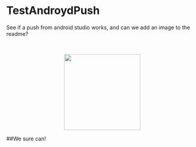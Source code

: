 # TestAndroydPush

See if a push from android studio works, and can we add an image to the readme?

<p>&nbsp;</p>

<p align="center">
  <img src="https://cloud.githubusercontent.com/assets/8336308/17445158/6e3e492c-5b3b-11e6-854a-8bcb6f45221a.png" width="200">
</p>


##We sure can!
